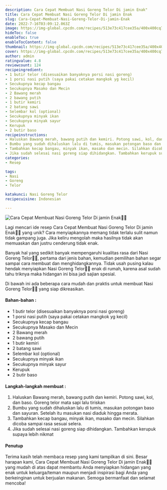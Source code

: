 ```yaml
---
description: Cara Cepat Membuat Nasi Goreng Telor Di jamin Enak"
title: Cara Cepat Membuat Nasi Goreng Telor Di jamin Enak
slug: Cara-Cepat-Membuat-Nasi-Goreng-Telor-Di-jamin-Enak
date: 2022-7-16T03:09:12.063Z
image: https://img-global.cpcdn.com/recipes/513e73c417cee35a/400x400cq70/photo.jpg
hideToc: false
enableToc: true
enableTocContent: false
thumbnail: https://img-global.cpcdn.com/recipes/513e73c417cee35a/400x400cq70/photo.jpg
cover: https://img-global.cpcdn.com/recipes/513e73c417cee35a/400x400cq70/photo.jpg
author: admin
ratingvalue: 4.8
reviewcount: 124
recipeingredient:
- 1 butir telor (disesuaikan banyaknya porsi nasi goreng)
- 1 porsi nasi putih (saya pakai cetakan mangkok yg kecil)
- Secukupnya kecap bangau
- Secukupnya Masako dan Mecin
- 2 Bawang merah
- 2 bawang putih
- 1 butir kemiri
- 2 batang sawi
- Selembar kol (optional)
- Secukupnya minyak ikan
- Secukupnya minyak sayur
- Kerupuk
- 2 butir baso
recipeinstructions:
- Haluskan Bawang merah, bawang putih dan kemiri. Potong sawi, kol, dan baso. Goreng telor mata sapi lalu tiriskan
- Bumbu yang sudah dihaluskan lalu di tumis, masukan potongan baso dan sayuran. Setelah itu masukan nasi diaduk hingga merata.
- Tambahkan kecap bangau, minyak ikan, masako dan mecin. Silahkan dicoba sampai rasa sesuai selera.
- Jika sudah selesai nasi goreng siap dihidangkan. Tambahkan kerupuk supaya lebih nikmat
categories:
- Resep

tags:
- Nasi
- Goreng
- Telor

katakunci: Nasi Goreng Telor
recipecuisine: Indonesian

---
```


![Cara Cepat Membuat Nasi Goreng Telor Di jamin Enak👩‍🍳](https://img-global.cpcdn.com/recipes/513e73c417cee35a/400x400cq70/photo.jpg)

Lagi mencari ide resep Cara Cepat Membuat Nasi Goreng Telor Di jamin Enak👩‍🍳 yang unik? Cara menyiapkannya memang tidak terlalu sulit namun tidak gampang juga. Jika keliru mengolah maka hasilnya tidak akan memuaskan dan justru cenderung tidak enak.

Banyak hal yang sedikit banyak mempengaruhi kualitas rasa dari Nasi Goreng Telor👩‍🍳, pertama dari jenis bahan, kemudian pemilihan bahan segar sampai cara membuat dan menghidangkannya. Tidak usah pusing kalau hendak menyiapkan Nasi Goreng Telor👩‍🍳 enak di rumah, karena asal sudah tahu triknya maka hidangan ini bisa jadi sajian spesial.

Di bawah ini ada beberapa cara mudah dan praktis untuk membuat Nasi Goreng Telor👩‍🍳 yang siap dikreasikan.

<!--inarticleads1-->

#### Bahan-bahan :

- 1 butir telor (disesuaikan banyaknya porsi nasi goreng)
- 1 porsi nasi putih (saya pakai cetakan mangkok yg kecil)
- Secukupnya kecap bangau
- Secukupnya Masako dan Mecin
- 2 Bawang merah
- 2 bawang putih
- 1 butir kemiri
- 2 batang sawi
- Selembar kol (optional)
- Secukupnya minyak ikan
- Secukupnya minyak sayur
- Kerupuk
- 2 butir baso

<!--inarticleads2-->

#### Langkah-langkah membuat :

1. Haluskan Bawang merah, bawang putih dan kemiri. Potong sawi, kol, dan baso. Goreng telor mata sapi lalu tiriskan
1. Bumbu yang sudah dihaluskan lalu di tumis, masukan potongan baso dan sayuran. Setelah itu masukan nasi diaduk hingga merata.
1. Tambahkan kecap bangau, minyak ikan, masako dan mecin. Silahkan dicoba sampai rasa sesuai selera.
1. Jika sudah selesai nasi goreng siap dihidangkan. Tambahkan kerupuk supaya lebih nikmat

#### Penutup

Terima kasih telah membaca resep yang kami tampilkan di sini. Besar harapan kami, Cara Cepat Membuat Nasi Goreng Telor Di jamin Enak👩‍🍳 yang mudah di atas dapat membantu Anda menyiapkan hidangan yang enak untuk keluarga/teman maupun menjadi inspirasi bagi Anda yang berkeinginan untuk berjualan makanan. Semoga bermanfaat dan selamat mencoba!